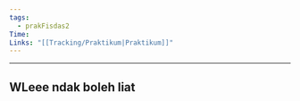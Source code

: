 ```yaml
---
tags:
  - prakFisdas2
Time: 
Links: "[[Tracking/Praktikum|Praktikum]]"
---
```

----
## WLeee ndak boleh liat